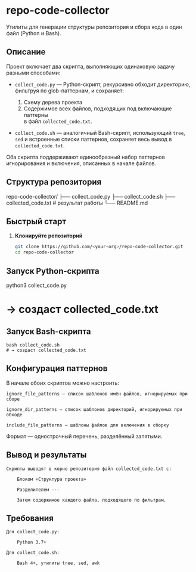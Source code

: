 # repo-code-collector

Утилиты для генерации структуры репозитория и сбора кода в один файл (Python и Bash).

## Описание

Проект включает два скрипта, выполняющих одинаковую задачу разными способами:

- `collect_code.py` — Python-скрипт, рекурсивно обходит директорию, фильтруя по glob-паттернам, и сохраняет:
  1. Схему дерева проекта  
  2. Содержимое всех файлов, подходящих под включающие паттерны  
  в файл `collected_code.txt`.

- `collect_code.sh` — аналогичный Bash-скрипт, использующий `tree`, `sed` и встроенные списки паттернов, сохраняет весь вывод в `collected_code.txt`.

Оба скрипта поддерживают единообразный набор паттернов игнорирования и включения, описанных в начале файлов.

## Структура репозитория
  
repo-code-collector/
├── collect_code.py
├── collect_code.sh
├── collected_code.txt # результат работы
└── README.md


## Быстрый старт

1. **Клонируйте репозиторий**  
   ```bash
   git clone https://github.com/<your-org>/repo-code-collector.git
   cd repo-code-collector
## Запуск Python-скрипта

python3 collect_code.py
# → создаст collected_code.txt

##  Запуск Bash-скрипта

    bash collect_code.sh
    # → создаст collected_code.txt

## Конфигурация паттернов

В начале обоих скриптов можно настроить:

    ignore_file_patterns — список шаблонов имён файлов, игнорируемых при сборе

    ignore_dir_patterns — список шаблонов директорий, игнорируемых при обходе

    include_file_patterns — шаблоны файлов для включения в сборку

Формат — однострочный перечень, разделённый запятыми.


## Вывод и результаты

    Скрипты выводят в корне репозитория файл collected_code.txt с:

        Блоком «Структура проекта»

        Разделителем ---

        Затем содержимое каждого файла, подходящего по фильтрам.

## Требования

    Для collect_code.py:

        Python 3.7+

    Для collect_code.sh:

        Bash 4+, утилиты tree, sed, awk
